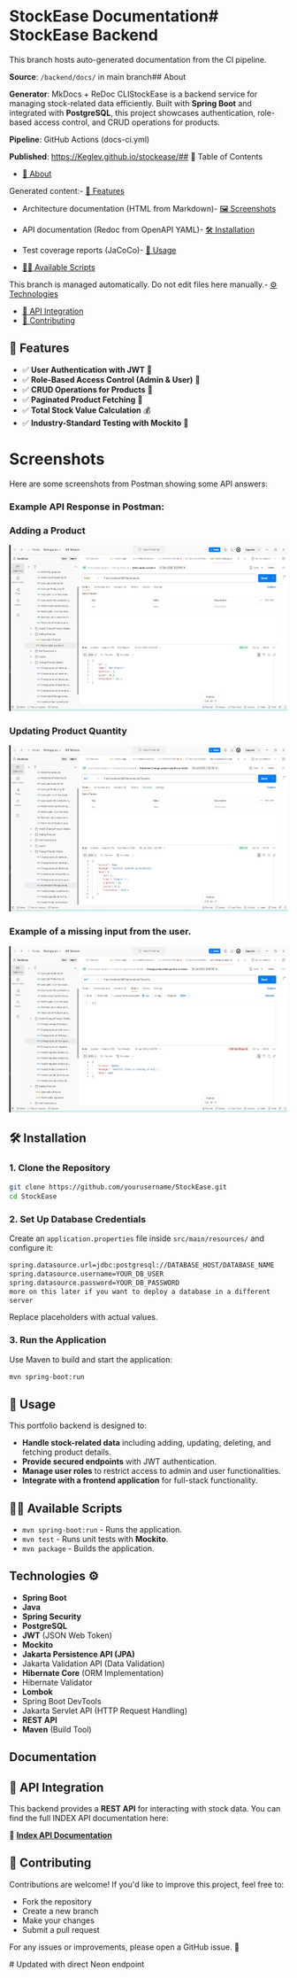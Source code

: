 # StockEase Documentation# StockEase Backend



This branch hosts auto-generated documentation from the CI pipeline.<!-- Last workflow trigger: 2025-10-30 09:45 UTC -->



**Source**: `/backend/docs/` in main branch## About

**Generator**: MkDocs + ReDoc CLIStockEase is a backend service for managing stock-related data efficiently. Built with **Spring Boot** and integrated with **PostgreSQL**, this project showcases authentication, role-based access control, and CRUD operations for products. 

**Pipeline**: GitHub Actions (docs-ci.yml)

**Published**: https://Keglev.github.io/stockease/## 📖 Table of Contents

- [📌 About](#-about)

Generated content:- [🚀 Features](#-features)

- Architecture documentation (HTML from Markdown)- [🖼️ Screenshots](#-screenshots)

- API documentation (Redoc from OpenAPI YAML)- [🛠️ Installation](#-installation)

- Test coverage reports (JaCoCo)- [📌 Usage](#-usage)

- [🧑‍💻 Available Scripts](#-available-scripts)

This branch is managed automatically. Do not edit files here manually.- [⚙️ Technologies](#-technologies)

- [🔗 API Integration](#-api-integration)
- [🤝 Contributing](#-contributing)

## 🚀 Features
- ✅ **User Authentication with JWT** 🔑
- ✅ **Role-Based Access Control (Admin & User)** 👥
- ✅ **CRUD Operations for Products** 📝
- ✅ **Paginated Product Fetching** 📑
- ✅ **Total Stock Value Calculation** 💰
- ✅ **Industry-Standard Testing with Mockito** 🧪

# Screenshots
Here are some screenshots from Postman showing some API answers:

### Example API Response in Postman:

### Adding a Product
<img src="./src/assets/imgs/project-image.png" alt="Adding Product" width="600" height="300"/>

### Updating Product Quantity

<img src="./src/assets/imgs/updateQuantity.png" alt="Update Quantity" width="600" height="300"/>

### Example of a missing input from the user.

<img src="./src/assets/imgs/Missingquantity.png" alt="Missing quantity" width="600" height="300"/>

## 🛠️ Installation
### **1. Clone the Repository**
```bash
git clone https://github.com/yourusername/StockEase.git
cd StockEase
```

### **2. Set Up Database Credentials**
Create an `application.properties` file inside `src/main/resources/` and configure it:
```properties
spring.datasource.url=jdbc:postgresql://DATABASE_HOST/DATABASE_NAME
spring.datasource.username=YOUR_DB_USER
spring.datasource.password=YOUR_DB_PASSWORD
more on this later if you want to deploy a database in a different server
```
Replace placeholders with actual values.

### **3. Run the Application**
Use Maven to build and start the application:
```bash
mvn spring-boot:run
```

## 📌 Usage
This portfolio backend is designed to:
- **Handle stock-related data** including adding, updating, deleting, and fetching product details.
- **Provide secured endpoints** with JWT authentication.
- **Manage user roles** to restrict access to admin and user functionalities.
- **Integrate with a frontend application** for full-stack functionality.

## 🧑‍💻 Available Scripts
- `mvn spring-boot:run` - Runs the application.
- `mvn test` - Runs unit tests with **Mockito**.
- `mvn package` - Builds the application.

##  Technologies ⚙️
- **Spring Boot**
- **Java**
- **Spring Security** 
- **PostgreSQL** 
- **JWT** (JSON Web Token) 
- **Mockito** 
- **Jakarta Persistence API (JPA)** 
- Jakarta Validation API (Data Validation)
- **Hibernate Core** (ORM Implementation)
- Hibernate Validator 
- **Lombok** 
- Spring Boot DevTools 
- Jakarta Servlet API (HTTP Request Handling)
- **REST API** 
- **Maven** (Build Tool)

## Documentation

## 🔗 API Integration
This backend provides a **REST API** for interacting with stock data. You can find the full INDEX API documentation here:

📌 **[Index API Documentation](src/main/docs/api.md)**

## 🤝 Contributing
Contributions are welcome! If you'd like to improve this project, feel free to:
- Fork the repository
- Create a new branch
- Make your changes
- Submit a pull request

For any issues or improvements, please open a GitHub issue. 🚀



#   U p d a t e d   w i t h   d i r e c t   N e o n   e n d p o i n t 
 
 